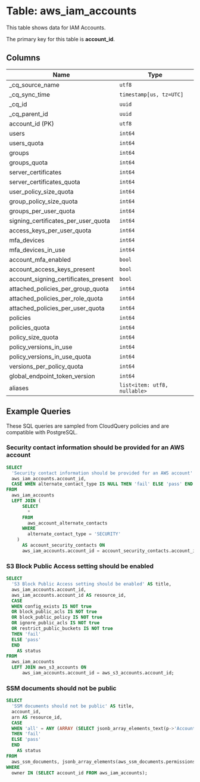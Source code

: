 # Table: aws_iam_accounts

This table shows data for IAM Accounts.

The primary key for this table is **account_id**.

## Columns

| Name          | Type          |
| ------------- | ------------- |
|_cq_source_name|`utf8`|
|_cq_sync_time|`timestamp[us, tz=UTC]`|
|_cq_id|`uuid`|
|_cq_parent_id|`uuid`|
|account_id (PK)|`utf8`|
|users|`int64`|
|users_quota|`int64`|
|groups|`int64`|
|groups_quota|`int64`|
|server_certificates|`int64`|
|server_certificates_quota|`int64`|
|user_policy_size_quota|`int64`|
|group_policy_size_quota|`int64`|
|groups_per_user_quota|`int64`|
|signing_certificates_per_user_quota|`int64`|
|access_keys_per_user_quota|`int64`|
|mfa_devices|`int64`|
|mfa_devices_in_use|`int64`|
|account_mfa_enabled|`bool`|
|account_access_keys_present|`bool`|
|account_signing_certificates_present|`bool`|
|attached_policies_per_group_quota|`int64`|
|attached_policies_per_role_quota|`int64`|
|attached_policies_per_user_quota|`int64`|
|policies|`int64`|
|policies_quota|`int64`|
|policy_size_quota|`int64`|
|policy_versions_in_use|`int64`|
|policy_versions_in_use_quota|`int64`|
|versions_per_policy_quota|`int64`|
|global_endpoint_token_version|`int64`|
|aliases|`list<item: utf8, nullable>`|

## Example Queries

These SQL queries are sampled from CloudQuery policies and are compatible with PostgreSQL.

### Security contact information should be provided for an AWS account

```sql
SELECT
  'Security contact information should be provided for an AWS account' AS title,
  aws_iam_accounts.account_id,
  CASE WHEN alternate_contact_type IS NULL THEN 'fail' ELSE 'pass' END AS status
FROM
  aws_iam_accounts
  LEFT JOIN (
      SELECT
        *
      FROM
        aws_account_alternate_contacts
      WHERE
        alternate_contact_type = 'SECURITY'
    )
      AS account_security_contacts ON
      aws_iam_accounts.account_id = account_security_contacts.account_id;
```

### S3 Block Public Access setting should be enabled

```sql
SELECT
  'S3 Block Public Access setting should be enabled' AS title,
  aws_iam_accounts.account_id,
  aws_iam_accounts.account_id AS resource_id,
  CASE
  WHEN config_exists IS NOT true
  OR block_public_acls IS NOT true
  OR block_public_policy IS NOT true
  OR ignore_public_acls IS NOT true
  OR restrict_public_buckets IS NOT true
  THEN 'fail'
  ELSE 'pass'
  END
    AS status
FROM
  aws_iam_accounts
  LEFT JOIN aws_s3_accounts ON
      aws_iam_accounts.account_id = aws_s3_accounts.account_id;
```

### SSM documents should not be public

```sql
SELECT
  'SSM documents should not be public' AS title,
  account_id,
  arn AS resource_id,
  CASE
  WHEN 'all' = ANY (ARRAY (SELECT jsonb_array_elements_text(p->'AccountIds')))
  THEN 'fail'
  ELSE 'pass'
  END
    AS status
FROM
  aws_ssm_documents, jsonb_array_elements(aws_ssm_documents.permissions) AS p
WHERE
  owner IN (SELECT account_id FROM aws_iam_accounts);
```


